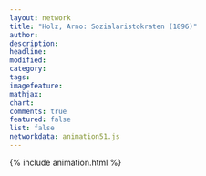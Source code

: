 ```yaml
---
layout: network
title: "Holz, Arno: Sozialaristokraten (1896)"
author:
description:
headline:
modified:
category:
tags:
imagefeature: 
mathjax: 
chart: 
comments: true
featured: false
list: false
networkdata: animation51.js
---
```

{% include animation.html %}
